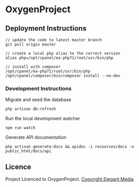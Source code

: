 # OxygenProject

## Deployment Instructions

```
// update the code to latest master branch
git pull origin master

// create a local php alias to the correct version
alias php=/opt/cpanel/ea-php71/root/usr/bin/php

// install with composer
/opt/cpanel/ea-php71/root/usr/bin/php /opt/cpanel/composer/bin/composer install --no-dev
```

### Development Instructions

Migrate and seed the database
```
php artisan db:refresh
```

Run the local development watcher
```
npm run watch
```

Generate API documentation
```
php artisan generate:docs && apidoc -i resources/docs -o public_html/docs/api
```

## Licence

Project Licenced to OxygenProject. [Copyright Elegant Media](https://www.elegantmedia.com.au)